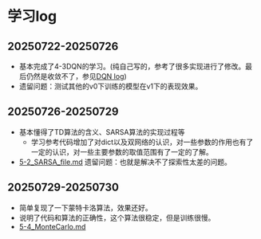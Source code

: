 # 学习log

## 20250722-20250726

- 基本完成了4-3DQN的学习。(纯自己写的，参考了很多实现进行了修改。最后仍然是收敛不了，参见[DQN log](4-3_DQN_file.md))
- 遗留问题：测试其他的v0下训练的模型在v1下的表现效果。

## 20250726-20250729

- 基本懂得了TD算法的含义、SARSA算法的实现过程等
  - 学习参考代码增加了对dict以及双网络的认识，对一些参数的作用也有了一定的认识，对一些主要参数的取值范围有了一定的了解。
- [5-2_SARSA_file.md](5-2_SARSA_file.md) 遗留问题：也就是解决不了探索性太差的问题。

## 20250729-20250730

- 简单复现了一下蒙特卡洛算法，效果还好。
- 说明了代码和算法的正确性，这个算法很稳定，但是训练很慢。
- [5-4_MonteCarlo.md](5-4_MonteCarlo.md "markdown")
